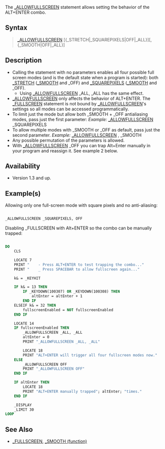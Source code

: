 The [_ALLOWFULLSCREEN](_ALLOWFULLSCREEN) statement allows setting the behavior of the ALT+ENTER combo.

## Syntax

> [_ALLOWFULLSCREEN](_ALLOWFULLSCREEN) [{_STRETCH|_SQUAREPIXELS|OFF|_ALL}][, {_SMOOTH|OFF|_ALL}]

## Description

* Calling the statement with no parameters enables all four possible full screen modes (and is the default state when a program is started): both [_STRETCH](_STRETCH) ([_SMOOTH](_SMOOTH) and _OFF) and [_SQUAREPIXELS](_SQUAREPIXELS) ([_SMOOTH](_SMOOTH) and _OFF).
  * Using [_ALLOWFULLSCREEN](_ALLOWFULLSCREEN) _ALL, _ALL has the same effect.
* [_ALLOWFULLSCREEN](_ALLOWFULLSCREEN) only affects the behavior of ALT+ENTER. The [_FULLSCREEN](_FULLSCREEN) statement is not bound by [_ALLOWFULLSCREEN](_ALLOWFULLSCREEN)'s settings so all modes can be accessed programmatically.
* To limit just the mode but allow both _SMOOTH + _OFF antialiasing modes, pass just the first parameter: *Example:* [_ALLOWFULLSCREEN](_ALLOWFULLSCREEN) _SQUAREPIXELS
* To allow multiple modes with _SMOOTH or _OFF as default, pass just the second parameter. *Example:* [_ALLOWFULLSCREEN](_ALLOWFULLSCREEN) , _SMOOTH
* Any possible permutation of the parameters is allowed.
* With [_ALLOWFULLSCREEN](_ALLOWFULLSCREEN) _OFF you can trap Alt+Enter manually in your program and reassign it. See example 2 below.

## Availability

* Version 1.3 and up.

## Example(s)

Allowing only one full-screen mode with square pixels and no anti-aliasing:

```vb

_ALLOWFULLSCREEN _SQUAREPIXELS, OFF

```

Disabling _FULLSCREEN with Alt+ENTER so the combo can be manually trapped:

```vb

DO
    CLS

    LOCATE 7
    PRINT "    - Press ALT+ENTER to test trapping the combo..."
    PRINT "    _ Press SPACEBAR to allow fullscreen again..."

    k& = _KEYHIT

    IF k& = 13 THEN
        IF _KEYDOWN(100307) OR _KEYDOWN(100308) THEN
            altEnter = altEnter + 1
        END IF
    ELSEIF k& = 32 THEN
        fullscreenEnabled = NOT fullscreenEnabled
    END IF

    LOCATE 14
    IF fullscreenEnabled THEN
        _ALLOWFULLSCREEN _ALL, _ALL
        altEnter = 0
        PRINT "_ALLOWFULLSCREEN _ALL, _ALL"

        LOCATE 18
        PRINT "ALT+ENTER will trigger all four fullscreen modes now."
    ELSE
        _ALLOWFULLSCREEN OFF
        PRINT "_ALLOWFULLSCREEN OFF"
    END IF

    IF altEnter THEN
        LOCATE 18
        PRINT "ALT+ENTER manually trapped"; altEnter; "times."
    END IF

    _DISPLAY
    _LIMIT 30
LOOP

```

## See Also

* [_FULLSCREEN](_FULLSCREEN), [_SMOOTH (function)](_SMOOTH-(function))
